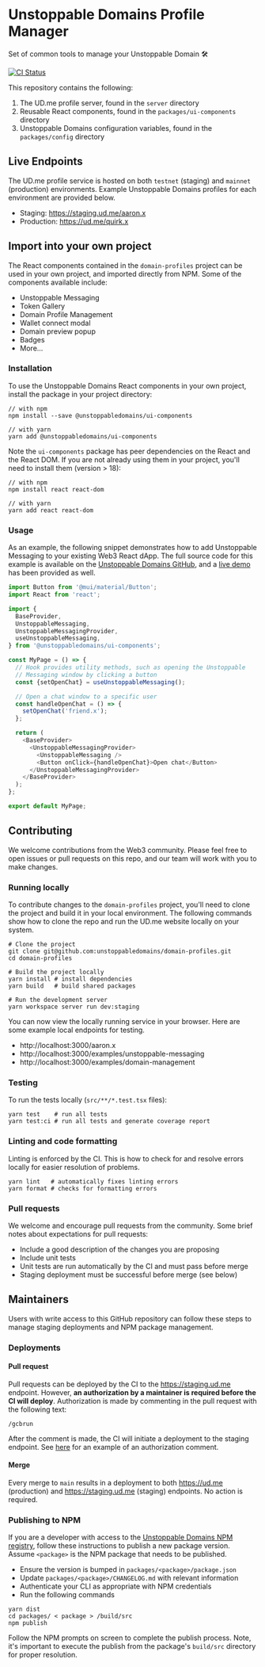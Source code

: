 # Unstoppable Domains Profile Manager

Set of common tools to manage your Unstoppable Domain 🛠️

[![CI Status](https://github.com/unstoppabledomains/domain-profiles/actions/workflows/push.yml/badge.svg)](https://github.com/unstoppabledomains/domain-profiles/actions/workflows/push.yml)

This repository contains the following:

1. The UD.me profile server, found in the `server` directory
1. Reusable React components, found in the `packages/ui-components` directory
1. Unstoppable Domains configuration variables, found in the `packages/config`
   directory

## Live Endpoints

The UD.me profile service is hosted on both `testnet` (staging) and `mainnet`
(production) environments. Example Unstoppable Domains profiles for each
environment are provided below.

- Staging: https://staging.ud.me/aaron.x
- Production: https://ud.me/quirk.x

## Import into your own project

The React components contained in the `domain-profiles` project can be used in
your own project, and imported directly from NPM. Some of the components
available include:

- Unstoppable Messaging
- Token Gallery
- Domain Profile Management
- Wallet connect modal
- Domain preview popup
- Badges
- More...

### Installation

To use the Unstoppable Domains React components in your own project, install the
package in your project directory:

```shell
// with npm
npm install --save @unstoppabledomains/ui-components

// with yarn
yarn add @unstoppabledomains/ui-components
```

Note the `ui-components` package has peer dependencies on the React and the
React DOM. If you are not already using them in your project, you'll need to
install them (version > 18):

```shell
// with npm
npm install react react-dom

// with yarn
yarn add react react-dom
```

### Usage

As an example, the following snippet demonstrates how to add Unstoppable
Messaging to your existing Web3 React dApp. The full source code for this
example is available on the
[Unstoppable Domains GitHub](examples/unstoppable-messaging/README.md), and a
[live demo](https://ud.me/examples/unstoppable-messaging) has been provided as
well.

```typescript
import Button from '@mui/material/Button';
import React from 'react';

import {
  BaseProvider,
  UnstoppableMessaging,
  UnstoppableMessagingProvider,
  useUnstoppableMessaging,
} from '@unstoppabledomains/ui-components';

const MyPage = () => {
  // Hook provides utility methods, such as opening the Unstoppable
  // Messaging window by clicking a button
  const {setOpenChat} = useUnstoppableMessaging();

  // Open a chat window to a specific user
  const handleOpenChat = () => {
    setOpenChat('friend.x');
  };

  return (
    <BaseProvider>
      <UnstoppableMessagingProvider>
        <UnstoppableMessaging />
        <Button onClick={handleOpenChat}>Open chat</Button>
      </UnstoppableMessagingProvider>
    </BaseProvider>
  );
};

export default MyPage;
```

## Contributing

We welcome contributions from the Web3 community. Please feel free to open
issues or pull requests on this repo, and our team will work with you to make
changes.

### Running locally

To contribute changes to the `domain-profiles` project, you'll need to clone the
project and build it in your local environment. The following commands show how
to clone the repo and run the UD.me website locally on your system.

```shell
# Clone the project
git clone git@github.com:unstoppabledomains/domain-profiles.git
cd domain-profiles

# Build the project locally
yarn install # install dependencies
yarn build   # build shared packages

# Run the development server
yarn workspace server run dev:staging
```

You can now view the locally running service in your browser. Here are some
example local endpoints for testing.

- http://localhost:3000/aaron.x
- http://localhost:3000/examples/unstoppable-messaging
- http://localhost:3000/examples/domain-management

### Testing

To run the tests locally (`src/**/*.test.tsx` files):

```shell
yarn test    # run all tests
yarn test:ci # run all tests and generate coverage report
```

### Linting and code formatting

Linting is enforced by the CI. This is how to check for and resolve errors
locally for easier resolution of problems.

```shell
yarn lint   # automatically fixes linting errors
yarn format # checks for formatting errors
```

### Pull requests

We welcome and encourage pull requests from the community. Some brief notes
about expectations for pull requests:

- Include a good description of the changes you are proposing
- Include unit tests
- Unit tests are run automatically by the CI and must pass before merge
- Staging deployment must be successful before merge (see below)

## Maintainers

Users with write access to this GitHub repository can follow these steps to
manage staging deployments and NPM package management.

### Deployments

#### Pull request

Pull requests can be deployed by the CI to the https://staging.ud.me endpoint.
However, **an authorization by a maintainer is required before the CI will
deploy**. Authorization is made by commenting in the pull request with the
following text:

```
/gcbrun
```

After the comment is made, the CI will initiate a deployment to the staging
endpoint. See
[here](https://github.com/unstoppabledomains/domain-profiles/pull/42#issuecomment-1814532213)
for an example of an authorization comment.

#### Merge

Every merge to `main` results in a deployment to both https://ud.me (production)
and https://staging.ud.me (staging) endpoints. No action is required.

### Publishing to NPM

If you are a developer with access to the
[Unstoppable Domains NPM registry](https://www.npmjs.com/search?q=%40unstoppabledomains),
follow these instructions to publish a new package version. Assume `<package>`
is the NPM package that needs to be published.

- Ensure the version is bumped in `packages/<package>/package.json`
- Update `packages/<package>/CHANGELOG.md` with relevant information
- Authenticate your CLI as appropriate with NPM credentials
- Run the following commands

```shell
yarn dist
cd packages/ < package > /build/src
npm publish
```

Follow the NPM prompts on screen to complete the publish process. Note, it's
important to execute the publish from the package's `build/src` directory for
proper resolution.
